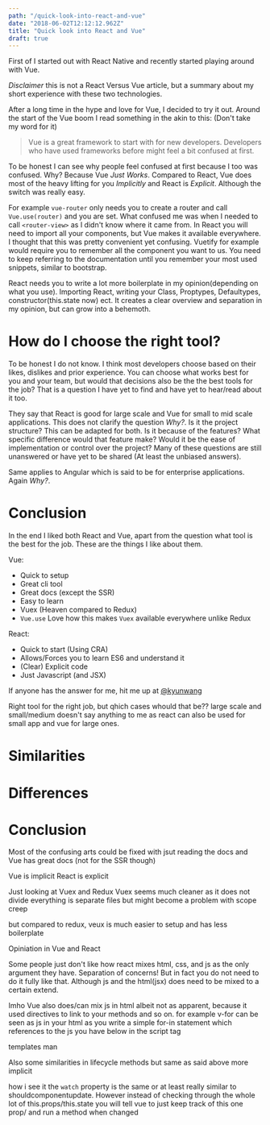 ```yaml
---
path: "/quick-look-into-react-and-vue"
date: "2018-06-02T12:12:12.962Z"
title: "Quick look into React and Vue"
draft: true
---
```


First of I started out with React Native and recently started playing around with Vue.

*Disclaimer* this is not a React Versus Vue article, but a summary about my short experience with these two technologies.


After a long time in the hype and love for Vue, I decided to try it out. Around the start of the Vue boom I read something in the akin to this: (Don't take my word for it)
> Vue is a great framework to start with for new developers. Developers who have used frameworks before might feel a bit confused at first.

To be honest I can see why people feel confused at first because I too was confused. Why? Because Vue *Just Works*. Compared to React, Vue does most of the heavy lifting for you *Implicitly* and React is *Explicit*. Although the switch was really easy.

For example `vue-router` only needs you to create a router and call `Vue.use(router)` and you are set. What confused me was when I needed to call `<router-view>` as I didn't know where it came from. In React you will need to import all your components, but Vue makes it available everywhere. I thought that this was pretty convenient yet confusing. Vuetify for example would require you to remember all the component you want to us. You need to keep referring to the documentation until you remember your most used snippets, similar to bootstrap.

React needs you to write a lot more boilerplate in my opinion(depending on what you use). Importing React, writing your Class, Proptypes, Defaultypes, constructor(this.state now) ect. It creates a clear overview and separation in my opinion, but can grow into a behemoth.


# How do I choose the right tool?

To be honest I do not know. I think most developers choose based on their likes, dislikes and prior experience. You can choose what works best for you and your team, but would that decisions also be the the best tools for the job? That is a question I have yet to find and have yet to hear/read about it too.

They say that React is good for large scale and Vue for small to mid scale applications. This does not clarify the question *Why?*. Is it the project structure? This can be adapted for both. Is it because of the features? What specific difference would that feature make? Would it be the ease of implementation or control over the project? Many of these questions are still unanswered or have yet to be shared (At least the unbiased answers).

Same applies to Angular which is said to be for enterprise applications. Again *Why?*.


# Conclusion

In the end I liked both React and Vue, apart from the question what tool is the best for the job. These are the things I like about them.

Vue:
- Quick to setup
- Great cli tool
- Great docs (except the SSR)
- Easy to learn
- Vuex (Heaven compared to Redux)
- `Vue.use` Love how this makes `Vuex` available everywhere unlike Redux

React:
- Quick to start (Using CRA)
- Allows/Forces you to learn ES6 and understand it
- (Clear) Explicit code
- Just Javascript (and JSX)


If anyone has the answer for me, hit me up at [@kyunwang][twitter]


Right tool for the right job, but qhich cases whould that be?? large scale and small/medium doesn't say anything to me as react can also be used for small app and vue for large ones.





# Similarities

# Differences

# Conclusion

Most of the confusing arts could be fixed with jsut reading the docs and Vue has great docs (not for the SSR though)



Vue is implicit
React is explicit 


Just looking at Vuex and Redux
Vuex seems much cleaner as it does not divide everything is separate files
but might become a problem with scope creep

but compared to redux, veux is much easier to setup and has less boilerplate



Opiniation in Vue and React

Some people just don't like how react mixes html, css, and js as the only argument they have. Separation of concerns! But in fact you do not need to do it fully like that. Although js and the html(jsx) does need to be mixed to a certain extend.

Imho Vue also does/can mix js in html albeit not as apparent, because it used directives to link to your methods and so on.
for example v-for can be seen as js in your html as you write a simple for-in statement which references to the js you have below in the script tag

templates man



Also some similarities in lifecycle methods but same as said above more implicit

how i see it the `watch` property is the same or at least really similar to shouldcomponentupdate.
However instead of checking through the whole lot of this.props/this.state you will tell vue to just keep track of this one prop/ and run a method when changed 


[twitter]: https://twitter.com/kyunwang